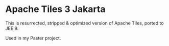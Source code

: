 Apache Tiles 3 Jakarta
==================================

This is resurrected, stripped & optimized version of Apache Tiles, ported to JEE 9.

Used in my Paster project.
